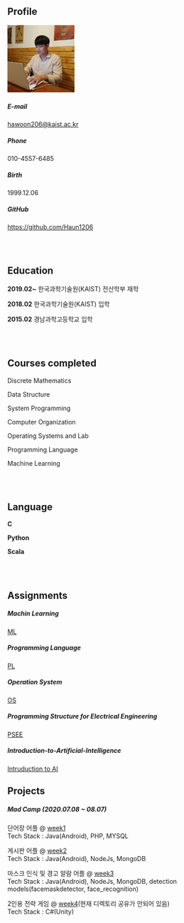 ## Profile

<img src = "./face.jpg" width="30%">


##### E-mail
hawoon206@kaist.ac.kr

##### Phone
010-4557-6485

##### Birth
1999.12.06

##### GitHub
https://github.com/Haun1206

<br>
<br>

## Education

**2019.02~** 한국과학기술원(KAIST) 전산학부 재학

**2018.02**  한국과학기술원(KAIST) 입학

**2015.02**  경남과학고등학교 입학

<br>
<br>

## Courses completed
Discrete Mathematics

Data Structure

System Programming

Computer Organization

Operating Systems and Lab

Programming Language

Machine Learning

<br>
<br>

## Language

**C**

**Python**

**Scala**

<br>
<br>

## Assignments

##### Machin Learning
[ML](https://github.com/Haun1206/Machin_Learning)
##### Programming Language
[PL](https://github.com/Haun1206/Programming_Language)
##### Operation System
[OS](https://github.com/Haun1206/pintOS)
##### Programming Structure for Electrical Engineering
[PSEE](https://github.com/Haun1206/Programming-Structure-for-Electrical-Engineering)
##### Introduction-to-Artificial-Intelligence
[Intruduction to AI](https://github.com/Haun1206/Introduction-to-Artificial-Intelligence)



## Projects

##### Mad Camp (2020.07.08 ~ 08.07)

단어장 어플 @ [week1](https://github.com/ohsuz/madcamp_week1_TabApp.git)
<br>
Tech Stack : Java(Android), PHP, MYSQL

게시판 어플 @ [week2](https://github.com/Haun1206/madcam_week2.git)
<br>
Tech Stack : Java(Android), NodeJs, MongoDB

마스크 인식 및 경고 알람 어플 @ [week3](https://github.com/jinh0290/MadCamp-week3.git)
<br>
Tech Stack : Java(Android), NodeJs, MongoDB, detection models(facemaskdetector, face_recognition)

2인용 전략 게임 @ [week4](https://github.com/sungjin-shin/madcamp2020s-week4.git)(현재 디렉토리 공유가 안되어 있음)
<br>
Tech Stack : C#(Unity)




